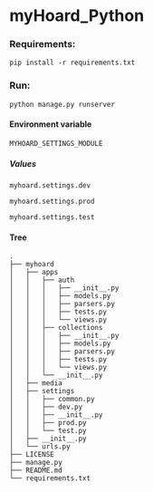 myHoard_Python
==============

### Requirements:

 ``pip install -r requirements.txt``

### Run:

``python manage.py runserver``

#### Environment variable

``MYHOARD_SETTINGS_MODULE``

##### Values

``myhoard.settings.dev``

``myhoard.settings.prod``

``myhoard.settings.test``

#### Tree

```
.
├── myhoard
│   ├── apps
│   │   ├── auth
│   │   │   ├── __init__.py
│   │   │   ├── models.py
│   │   │   ├── parsers.py
│   │   │   ├── tests.py
│   │   │   └── views.py
│   │   ├── collections
│   │   │   ├── __init__.py
│   │   │   ├── models.py
│   │   │   ├── parsers.py
│   │   │   ├── tests.py
│   │   │   └── views.py
│   │   └── __init__.py
│   ├── media
│   ├── settings
│   │   ├── common.py
│   │   ├── dev.py
│   │   ├── __init__.py
│   │   ├── prod.py
│   │   └── test.py
│   ├── __init__.py
│   └── urls.py
├── LICENSE
├── manage.py
├── README.md
└── requirements.txt
```